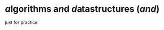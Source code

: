 *a*lgorithms a*n*d *d*atastructures (*and*)
===========================================

just for practice
